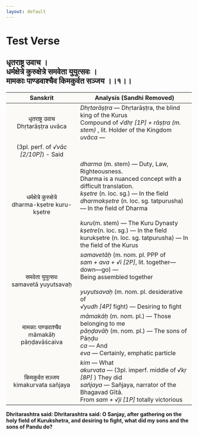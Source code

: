 ```yaml
---
layout: default
---
```

<!---
Text can be **bold**, _italic_, or ~~strikethrough~~.

[Link to another page](./another—page.html)

There should be whitespace between paragraphs.

There should be whitespace between paragraphs. We recommend including a README, or a file with information about your project.
--->

# Test Verse

<style>
table {
  border: 0px;
}
th {
  background: #FBFAF7;;
}
td {
  font—size: 25px;
  background: #FBFAF7;;

}
</style>

<h2 style="text—align:center">
धृतराष्ट्र उवाच । <br>
धर्मक्षेत्रे कुरुक्षेत्रे समवेता युयुत्सवः । <br>
मामकाः पाण्डवाश्चैव किमकुर्वत सञ्जय ।।१।।
</h2>

| Sanskrit | Analysis (Sandhi Removed) |
|:-:|-|
| धृतराष्ट्र उवाच<br>Dhṛtarāṣṭra uvāca | <em>Dhṛtarāṣṭra</em> — Dhṛtarāṣṭra, the blind king of the Kurus<br>Compound of <em> √dhṛ [1P] + rāṣṭra (m. stem) </em>, lit. Holder of the Kingdom<br><em>uvāca</em> —
(3pl. perf. of <em>√vāc [2/10P]</em>) - Said |
|     धर्मक्षेत्रे कुरुक्षेत्रे <br>dharma-kṣetre kuru-kṣetre    | <em>dharma</em> (m. stem) — Duty, Law, Righteousness. <br>Dharma is a nuanced concept with a difficult translation.<br><em>kṣetre</em> (n. loc. sg.) — In the field<br><em>dharmakṣetre</em> (n. loc. sg. tatpurusha) — In the field of Dharma<br><br><em>kuru</em>(m. stem) — The Kuru Dynasty<br><em>kṣetre</em>(n. loc. sg.) — In the field<br>kurukṣetre (n. loc. sg. tatpurusha) — In the field of the Kurus |
| समवेता युयुत्सवः<br>samavetā yuyutsavaḥ | <em>samavetāḥ</em> (m. nom. pl. PPP of <br><em>sam + ava + √i [2P]</em>, lit. together—down—go) —<br>Being assembled together<br><br><em>yuyutsavaḥ</em> (m. nom. pl. desiderative of<br><em>√yudh [4P]</em> fight) — Desiring to fight |
| मामकाः पाण्डवाश्चैव<br>māmakāḥ pāṇḍavāścaiva | <em>māmakāḥ</em> (m. nom. pl.) — Those belonging to me<br><em>pāṇḍavāḥ</em> (m. nom. pl.) — The sons of Pāṇḍu<br><em>ca</em> — And<br><em>eva</em> — Certainly, emphatic particle |
| किमकुर्वत सञ्जय<br>kimakurvata sañjaya | <em>kim</em> — What<br><em>akurvata</em> — (3pl. imperf. middle of <em>√kṛ [8P] </em>) They did <br><em>sañjaya</em> — Sañjaya, narrator of the Bhagavad Gītā.<br>From <em> sam + √ji [1P] </em> totally victorious |

<b>
Dhritarashtra said:
Dhritarashtra said: O Sanjay, after gathering on the holy field of Kurukshetra,
and desiring to fight, what did my sons and the sons of Pandu do?
</b>
